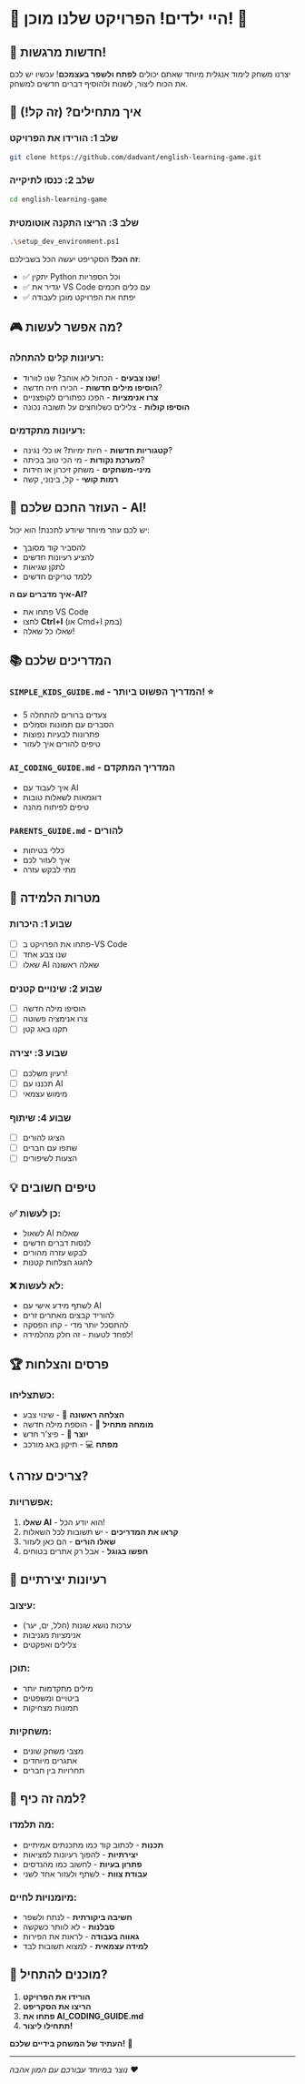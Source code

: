# 🎉 היי ילדים! הפרויקט שלנו מוכן! 🎉

## 🌟 חדשות מרגשות!
יצרנו משחק לימוד אנגלית מיוחד שאתם יכולים **לפתח ולשפר בעצמכם**! עכשיו יש לכם את הכוח ליצור, לשנות ולהוסיף דברים חדשים למשחק.

## 🚀 איך מתחילים? (זה קל!)

### שלב 1: הורידו את הפרויקט
```bash
git clone https://github.com/dadvant/english-learning-game.git
```

### שלב 2: כנסו לתיקייה
```bash
cd english-learning-game
```

### שלב 3: הריצו התקנה אוטומטית
```bash
.\setup_dev_environment.ps1
```

**זה הכל!** הסקריפט יעשה הכל בשבילכם:
- ✅ יתקין Python וכל הספריות
- ✅ יגדיר את VS Code עם כלים חכמים
- ✅ יפתח את הפרויקט מוכן לעבודה

## 🎮 מה אפשר לעשות?

### רעיונות קלים להתחלה:
- **שנו צבעים** - הכחול לא אוהב? שנו לוורוד!
- **הוסיפו מילים חדשות** - הכירו חיה חדשה?
- **צרו אנימציות** - הפכו כפתורים לקופצניים
- **הוסיפו קולות** - צלילים כשלוחצים על תשובה נכונה

### רעיונות מתקדמים:
- **קטגוריות חדשות** - חיות ימיות? או כלי נגינה?
- **מערכת נקודות** - מי הכי טוב בכיתה?
- **מיני-משחקים** - משחק זיכרון או חידות
- **רמות קושי** - קל, בינוני, קשה

## 🤖 העוזר החכם שלכם - AI!

יש לכם עוזר מיוחד שיודע לתכנת! הוא יכול:
- להסביר קוד מסובך
- להציע רעיונות חדשים
- לתקן שגיאות
- ללמד טריקים חדשים

**איך מדברים עם ה-AI?**
- פתחו את VS Code
- לחצו **Ctrl+I** (או Cmd+I במק)
- שאלו כל שאלה!

## 📚 המדריכים שלכם

### `SIMPLE_KIDS_GUIDE.md` - המדריך הפשוט ביותר! ⭐
- 5 צעדים ברורים להתחלה
- הסברים עם תמונות וסמלים
- פתרונות לבעיות נפוצות
- טיפים להורים איך לעזור

### `AI_CODING_GUIDE.md` - המדריך המתקדם
- איך לעבוד עם AI
- דוגמאות לשאלות טובות
- טיפים לפיתוח מהנה

### `PARENTS_GUIDE.md` - להורים
- כללי בטיחות
- איך לעזור לכם
- מתי לבקש עזרה

## 🎯 מטרות הלמידה

### שבוע 1: היכרות
- [ ] פתחו את הפרויקט ב-VS Code
- [ ] שנו צבע אחד
- [ ] שאלו AI שאלה ראשונה

### שבוע 2: שינויים קטנים
- [ ] הוסיפו מילה חדשה
- [ ] צרו אנימציה פשוטה
- [ ] תקנו באג קטן

### שבוע 3: יצירה
- [ ] רעיון משלכם!
- [ ] תכננו עם AI
- [ ] מימוש עצמאי

### שבוע 4: שיתוף
- [ ] הציגו להורים
- [ ] שתפו עם חברים
- [ ] הצעות לשיפורים

## 💡 טיפים חשובים

### ✅ כן לעשות:
- לשאול AI שאלות
- לנסות דברים חדשים
- לבקש עזרה מהורים
- לחגוג הצלחות קטנות

### ❌ לא לעשות:
- לשתף מידע אישי עם AI
- להוריד קבצים מאתרים זרים
- להתסכל יותר מדי - קחו הפסקה
- לפחד לטעות - זה חלק מהלמידה!

## 🏆 פרסים והצלחות

### כשתצליחו:
- **הצלחה ראשונה** 🎉 - שינוי צבע
- **מומחה מתחיל** 🌟 - הוספת מילה חדשה
- **יוצר** 🚀 - פיצ'ר חדש
- **מפתח** 💻 - תיקון באג מורכב

## 📞 צריכים עזרה?

### אפשרויות:
1. **שאלו AI** - הוא יודע הכל!
2. **קראו את המדריכים** - יש תשובות לכל השאלות
3. **שאלו הורים** - הם כאן לעזור
4. **חפשו בגוגל** - אבל רק אתרים בטוחים

## 🎨 רעיונות יצירתיים

### עיצוב:
- ערכות נושא שונות (חלל, ים, יער)
- אנימציות מגניבות
- צלילים ואפקטים

### תוכן:
- מילים מתקדמות יותר
- ביטויים ומשפטים
- תמונות מצחיקות

### משחקיות:
- מצבי משחק שונים
- אתגרים מיוחדים
- תחרויות בין חברים

## 🌈 למה זה כיף?

### מה תלמדו:
- **תכנות** - לכתוב קוד כמו מתכנתים אמיתיים
- **יצירתיות** - להפוך רעיונות למציאות
- **פתרון בעיות** - לחשוב כמו מהנדסים
- **עבודת צוות** - לשתף ולעזור אחד לשני

### מיומנויות לחיים:
- **חשיבה ביקורתית** - לנתח ולשפר
- **סבלנות** - לא לוותר כשקשה
- **גאווה בעבודה** - לראות את הפירות
- **למידה עצמאית** - למצוא תשובות לבד

## 🚀 מוכנים להתחיל?

1. **הורידו את הפרויקט**
2. **הריצו את הסקריפט**
3. **פתחו את AI_CODING_GUIDE.md**
4. **תתחילו ליצור!**

**העתיד של המשחק בידיים שלכם!** 🌟

---

*נוצר במיוחד עבורכם עם המון אהבה ❤️*